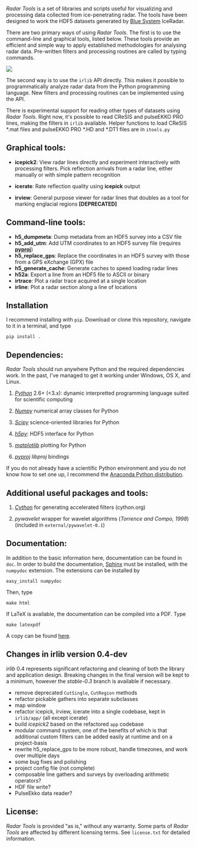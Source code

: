 *Radar Tools* is a set of libraries and scripts useful for visualizing and
processing data collected from ice-penetrating radar. The tools have been
designed to work the HDF5 datasets generated by [Blue
System](http://www.radar.bluesystem.ca/) IceRadar.

There are two primary ways of using *Radar Tools*. The first is to use the
command-line and graphical tools, listed below. These tools provide an
efficient and simple way to apply established methodologies for analysing radar
data. Pre-written filters and processing routines are called by typing
commands.

![](http://njwilson23.github.com/radar_tools/images/repo_image.png)

The second way is to use the ``irlib`` API directly. This makes it possible to
programmatically analyze radar data from the Python programming language. New
filters and processing routines can be implemented using the API.

There is experimental support for reading other types of datasets using *Radar
Tools*. Right now, it's possible to read CReSIS and pulseEKKO PRO lines, making
the filters in `irlib` available. Helper functions to load CReSIS \*.mat files
and pulseEKKO PRO \*.HD and \*.DT1 files are in ``itools.py``

Graphical tools:
----------------

- **icepick2**: View radar lines directly and experiment interactively with
  processing filters. Pick reflection arrivals from a radar line, either
  manually or with simple pattern recognition

- **icerate**: Rate reflection quality using **icepick** output

- **irview**: General purpose viewer for radar lines that doubles as a tool for
  marking englacial regions **[DEPRECATED]**

Command-line tools:
-------------------

- **h5_dumpmeta**: Dump metadata from an HDF5 survey into a CSV file
- **h5_add_utm**: Add UTM coordinates to an HDF5 survey file (requires
  [**pyproj**](http://code.google.com/p/pyproj/))
- **h5_replace_gps**: Replace the coordinates in an HDF5 survey with those from
  a GPS eXchange (GPX) file
- **h5_generate_cache**: Generate caches to speed loading radar lines
- **h52a**: Export a line from an HDF5 file to ASCII or binary
- **irtrace**: Plot a radar trace acquired at a single location
- **irline**: Plot a radar section along a line of locations

Installation
------------

I recommend installing with `pip`. Download or clone this repository, navigate
to it in a terminal, and type

    pip install .

Dependencies:
-------------

*Radar Tools* should run anywhere Python and the required dependencies work. In
the past, I've managed to get it working under Windows, OS X, and Linux.

1. [*Python*](http://www.python.org) 2.6+ (&lt;3.x): dynamic interpretted
programming language suited for scientific computing

2. [*Numpy*](http://www.scipy.org) numerical array classes for Python

2. [*Scipy*](http://www.scipy.org) science-oriented libraries for Python

2. [*h5py*](https://github.com/h5py/h5py): HDF5 interface for Python

2. [*matplotlib*](http://www.matplotlib.org) plotting for Python

2. [*pyproj*](code.google.com/p/pyproj) _libproj_ bindings

If you do not already have a scientific Python environment and you do not know
how to set one up, I recommend the [Anaconda Python
distribution](https://www.continuum.io/downloads).

Additional useful packages and tools:
-------------------------------------

1. [*Cython*](cython.org) for generating accelerated filters (cython.org)

2. *pywavelet* wrapper for wavelet algorithms (*Torrence and Compo, 1998*)
(included in `external/pywavelet-0.1`)

Documentation:
--------------

In addition to the basic information here, documentation can be found in `doc`.
In order to build the documentation, [Sphinx](http://sphinx-doc.org/) must be
installed, with the ``numpydoc`` extension. The extensions can be installed by

    easy_install numpydoc

Then, type

    make html

If LaTeX is available, the documentation can be compiled into a PDF. Type

    make latexpdf

A copy can be found [here](https://dl.dropboxusercontent.com/u/375008/irlib_manual.pdf).

Changes in irlib version 0.4-dev
--------------------------------

*irlib* 0.4 represents significant refactoring and cleaning of both the library
and application design. Breaking changes in the final version will be kept to a
minimum, however the *stable-0.3* branch is available if necessary.

- remove deprecated `CutSingle`, `CutRegion` methods
- refactor pickable gathers into separate subclasses
- map window
- refactor icepick, irview, icerate into a single codebase, kept in `irlib/app/`
  (all except icerate)
- build *icepick2* based on the refactored `app` codebase
- modular command system, one of the benefits of which is that additional custom
  filters can be added easily at runtime and on a project-basis
- rewrite h5_replace_gps to be more robust, handle timezones, and work over
  multiple days
- some bug fixes and polishing
- project config file (not complete)
- composable line gathers and surveys by overloading arithmetic operators?
- HDF file write?
- PulseEkko data reader?



License:
--------

*Radar Tools* is provided "as is," without any warranty. Some parts of
*Radar Tools* are affected by different licensing terms. See `license.txt` for
detailed information.

